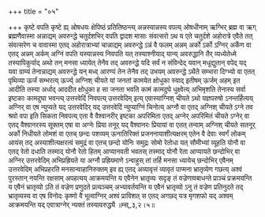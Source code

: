 +++
title = "०५"

+++
कृष्टे वपति कृष्टे ह्य् ओषधयः क्षेपिष्ठं प्रतितिष्ठन्त्य् अन्नस्यान्नस्य वपत्य् ओषधीनाम् ऋग्भिर् ब्रह्म वा ऋग् ब्रह्मणैवास्मा अन्नाद्यम् अवरुन्द्धे चतुर्दशभिर् वपति द्वादश मासाः संवत्सरो ऽथ य एते चतुर्दशे अहोरात्रे एवैते तत् संवत्सरेण च वावास्मा एतद् अहोरात्राभ्यां चान्नाद्यम् अवरुन्द्धे ऽन्नं वै फलम् अन्नम् अर्को ऽर्को ऽग्निर् अर्केण वा एतद् अन्नम् अर्कम् अग्निं वपति यस्यान्नस्य निवपति यत् तस्याश्नीयाद् यान्य् अवरुद्धानि तैर् व्यध्येतेध्मे तस्यापिकुर्याद् अथो तन् मनसा ध्यायेत् तेनैव तद् अवरुन्द्धे यदि सर्वं न संविन्देद् यवान् मधूद्युतान् वपेद् यद् यवा ग्राम्यं तेनान्नाद्यम् अवरुन्द्धे यन् मध्व् आरण्यं तेन तेनैव तद् उभयम् अवरुन्द्धे ऽथैते सम्भारा दिग्भ्यो वा एतत् पृथिव्या ऊर्जं सम्भरत्य् ऊर्ज्य् अग्निश् चीयते यां जनतां कामयेत क्षोधुका स्याद् इतीषम् ऊर्जम् अहम् इत आदीति तस्या अर्धाद् आददीत क्षोधुका ह सा जनता भवति कामं कामदुघे धुक्ष्वेत्य् अभिमृशति तेनास्य सर्वा इष्टकाः कामदुघा भवन्त्य् उत्तरवेदिं निवपत्य् उत्तरवेदिम् इत्य् एवास्याग्निश् चीयते ऽथो यज्ञपरुषो ऽनन्तर्हित्यय् अग्निर् वा एष न्युप्यते यद् उत्तरवेदिर् यद् उत्तरवेदिं न्युप्याग्निं चिनोत्य् अग्नौ वा एतद् अग्निश् चीयते ऽग्ने तव श्रवो वपा इति सिकता निवपत्य् एता वै वैश्वानरीर् इष्टका अपरिमिता एतद् अग्नेर् अपरिमितं चीयते ऽग्नेर् वा एतद् वैश्वानरस्य सूक्तम् एषा वा अग्नेः प्रिया तनूर् यद् वैश्वानरः प्रियायां वा एतत् तन्वाम् अग्निश् चीयते सतनूर् अर्को निधीयते लोमशं वा एतच् छन्दः पशव्यम् ऊनातिरिक्तं प्रजननायाशीत्यक्षरम् एतेन वै देवाः स्वर्गं लोकम् आयंस् तद् अस्याशीत्यक्षरत्वं समुद्रं वा एतच् छन्दो योनिः समुद्रः सोमो रेतोधा यत् सौमीभ्यां व्यूहति योनौ वा एतद् रेतो दधाति तस्माद् योनौ रेतो हितम् आप्यानवती भवतस् तस्माद् योनौ रेता आप्यायते छन्दोभिर् वा अग्निर् उत्तरवेदिम् अभिप्रह्रियते या अग्नौ प्रह्रियमाणे ऽन्वाहुस् तां तर्हि मनसा ध्यायेच् छन्दोभिर् एवैनम् उत्तरवेदिम् अभिप्रहरति मनसान्वाहानिरुक्तम् इव ह्य् एतद् अव्यावृत्तं व्यावृतं पाप्मना भ्रातृव्येण गछत्य् अश्वं पुरस्तान् नयन्ति रक्षसाम् अपहत्यय् आक्रमयन्ति य एवैनेन भ्रातृव्यः सदृङ् तं वज्रेणावबाधन्ते प्राञ्चं प्रक्रमयन्ति य एवैनं भ्रातृव्यो ऽति तं वज्रेण प्रणुदते प्रत्यञ्चम् अभ्यावर्तयन्ति य एवैनं भ्रातृव्यो ऽनु तं वज्रेण प्रतिनुदते तद् भ्रातृव्यस्य वा एष विनोदः कृष्णो वै भूत्वाग्निर् अश्वं प्राविशत् स एतद् अगछद् यत्र मृगशफो यद् अश्वम् आक्रमयन्ति यद् एवात्राग्नेर् न्यक्तं तस्यावरुद्ध्यै ॥म्स्_३,२।५॥  
    
